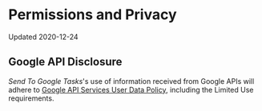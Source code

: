 # Permissions and Privacy

Updated 2020-12-24

## Google API Disclosure

_Send To Google Tasks_'s use of information received from Google APIs will adhere to [Google API Services User Data Policy](https://developers.google.com/terms/api-services-user-data-policy#additional_requirements_for_specific_api_scopes), including the Limited Use requirements.

